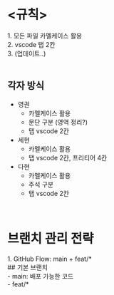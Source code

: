 <h1><규칙></h1>
1. 모든 파일 카멜케이스 활용<br>
2. vscode 탭 2칸<br>
3. (업데이트..)<br><br>

<h2>각자 방식</h2>
<ul>
    <li>
        영권
        <ul>
            <li>카멜케이스 활용</li>
            <li>문단 구분 (영역 정리?)</li>
            <li>탭 vscode 2칸</li>
        </ul>
    </li>
    <li>
        세현
        <ul>
            <li>카멜케이스 활용</li>
            <li>탭 vscode 2칸, 프리티어 4칸</li>
        </ul>
    </li>
    <li>
        다현
        <ul>
            <li>카멜케이스 활용</li>
            <li>주석 구분</li>
            <li>탭 vscode 2칸</li>
        </ul>
    </li>
</ul><br>

<h1>브랜치 관리 전략</h1>
1. GitHub Flow: main + feat/*<br>
## 기본 브랜치<br>
- main: 배포 가능한 코드<br>
- feat/*<br>
